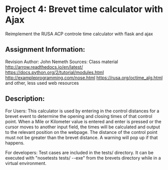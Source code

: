 # Project 4:  Brevet time calculator with Ajax

Reimplement the RUSA ACP controle time calculator with flask and ajax

## Assignment Information:

Revision Author: John Nemeth
Sources: Class material
         http://arrow.readthedocs.io/en/latest/
         https://docs.python.org/2/tutorial/modules.html
         http://exampleprogramming.com/nose.html
         https://rusa.org/octime_alg.html
         and other, less used web resources

## Description:

For Users: 
This calculator is used by entering in the control distances for a brevet event
to determine the opening and closing times of that control point. When a Mile 
or Kilometer value is entered and enter is pressed or the cursor moves to 
another input field, the times will be calculated and output to the relevant
position on the webpage. The distance of the control point must not be greater
than the brevet distance. A warning will pop up if that happens.

For developers:
Test cases are included in the tests/ directory. It can be executed with
"nosetests tests/ --exe" from the brevets directory while in a virtual
environment.   
